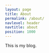 ```yaml
---
layout: page
title: About
permalink: /about/
navlevel: header
navtitle: about
position: 1000
---
```


This is my blog.

